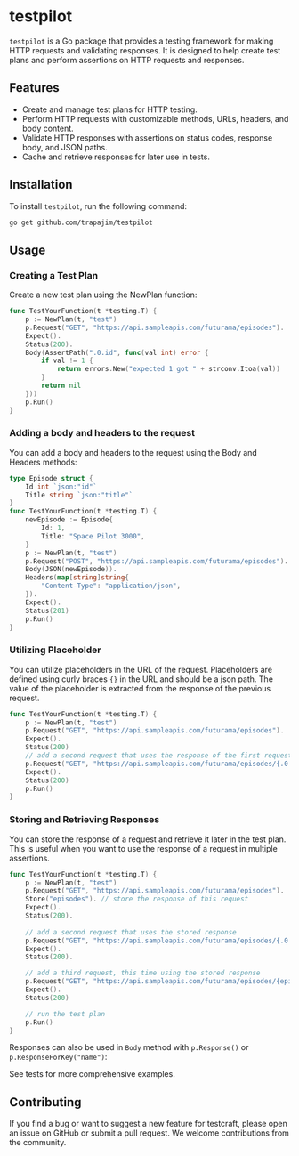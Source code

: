 # testpilot

`testpilot` is a Go package that provides a testing framework for making HTTP requests and validating responses. 
It is designed to help create test plans and perform assertions on HTTP requests and responses.

## Features

- Create and manage test plans for HTTP testing.
- Perform HTTP requests with customizable methods, URLs, headers, and body content.
- Validate HTTP responses with assertions on status codes, response body, and JSON paths.
- Cache and retrieve responses for later use in tests.

## Installation
To install `testpilot`, run the following command:
```bash
go get github.com/trapajim/testpilot
```

## Usage
### Creating a Test Plan
Create a new test plan using the NewPlan function:
```go
func TestYourFunction(t *testing.T) {
    p := NewPlan(t, "test")
    p.Request("GET", "https://api.sampleapis.com/futurama/episodes").
    Expect().
    Status(200).
    Body(AssertPath(".0.id", func(val int) error {
        if val != 1 {
            return errors.New("expected 1 got " + strconv.Itoa(val))
        }
        return nil
    }))
    p.Run()
}
```

### Adding a body and headers to the request

You can add a body and headers to the request using the Body and Headers methods:
```go
type Episode struct {
    Id int `json:"id"`
    Title string `json:"title"`
}
func TestYourFunction(t *testing.T) {
    newEpisode := Episode{
        Id: 1,
        Title: "Space Pilot 3000",
    }
    p := NewPlan(t, "test")
    p.Request("POST", "https://api.sampleapis.com/futurama/episodes").
    Body(JSON(newEpisode)).
    Headers(map[string]string{
        "Content-Type": "application/json",
    }).
    Expect().
    Status(201)
    p.Run()
}
```

### Utilizing Placeholder
You can utilize placeholders in the URL of the request. Placeholders are defined using curly braces `{}` in the URL and should be a json path. The value of the placeholder is extracted from the response of the previous request.
```go
func TestYourFunction(t *testing.T) {
    p := NewPlan(t, "test")
    p.Request("GET", "https://api.sampleapis.com/futurama/episodes").
    Expect().
    Status(200)
    // add a second request that uses the response of the first request as a placeholder
    p.Request("GET", "https://api.sampleapis.com/futurama/episodes/{.0.id}"). // the placeholder is the id of the first episode
    Expect().
    Status(200)
    p.Run()
}
```

### Storing and Retrieving Responses
You can store the response of a request and retrieve it later in the test plan. This is useful when you want to use the response of a request in multiple assertions.
```go
func TestYourFunction(t *testing.T) {
    p := NewPlan(t, "test")
    p.Request("GET", "https://api.sampleapis.com/futurama/episodes").
    Store("episodes"). // store the response of this request
    Expect().
    Status(200).
    
    // add a second request that uses the stored response
    p.Request("GET", "https://api.sampleapis.com/futurama/episodes/{.0.id}"). // the placeholder is the id of the first episode
    Expect().
    Status(200).

    // add a third request, this time using the stored response
    p.Request("GET", "https://api.sampleapis.com/futurama/episodes/{episodes.1.id}"). // starting the placeholder with the name of the stored response 
    Expect().
    Status(200)

	// run the test plan
    p.Run()
}
```

Responses can also be used in `Body` method with `p.Response()` or `p.ResponseForKey("name")`:

See tests for more comprehensive examples.

## Contributing
If you find a bug or want to suggest a new feature for testcraft, please open an issue on GitHub or submit a pull request. We welcome contributions from the community.